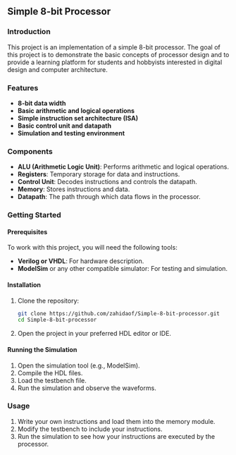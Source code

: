 

## Simple 8-bit Processor

### Introduction
This project is an implementation of a simple 8-bit processor. The goal of this project is to demonstrate the basic concepts of processor design and to provide a learning platform for students and hobbyists interested in digital design and computer architecture.

### Features
- **8-bit data width**
- **Basic arithmetic and logical operations**
- **Simple instruction set architecture (ISA)**
- **Basic control unit and datapath**
- **Simulation and testing environment**

### Components
- **ALU (Arithmetic Logic Unit)**: Performs arithmetic and logical operations.
- **Registers**: Temporary storage for data and instructions.
- **Control Unit**: Decodes instructions and controls the datapath.
- **Memory**: Stores instructions and data.
- **Datapath**: The path through which data flows in the processor.

### Getting Started

#### Prerequisites
To work with this project, you will need the following tools:
- **Verilog or VHDL**: For hardware description.
- **ModelSim** or any other compatible simulator: For testing and simulation.

#### Installation
1. Clone the repository:
    ```bash
    git clone https://github.com/zahidaof/Simple-8-bit-processor.git
    cd Simple-8-bit-processor
    ```
2. Open the project in your preferred HDL editor or IDE.

#### Running the Simulation
1. Open the simulation tool (e.g., ModelSim).
2. Compile the HDL files.
3. Load the testbench file.
4. Run the simulation and observe the waveforms.

### Usage
1. Write your own instructions and load them into the memory module.
2. Modify the testbench to include your instructions.
3. Run the simulation to see how your instructions are executed by the processor.

